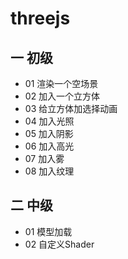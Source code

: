 # threejs

## 一 初级

* 01 渲染一个空场景
* 02 加入一个立方体
* 03 给立方体加选择动画
* 04 加入光照
* 05 加入阴影
* 06 加入高光
* 07 加入雾
* 08 加入纹理

## 二 中级

* 01 模型加载
* 02 自定义Shader